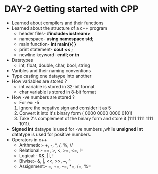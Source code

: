 # DAY-2 Getting started with CPP

* Learned about compilers and their functions
* Learned about the structure of a c++ program
    * header files- **#include\<iostream>**
    * namespace- **using namespace std;**
    * main function- **int main(){
    }**
    * print statement- **cout << ;**
    * newline keyword- **endl; or \n**
* Datatypes
    * int, float, double, char, bool, string
* Varibles and their naming conventions
* Type casting one dataype into another
* How variables are stored ?
    * int variable is stored in 32-bit format
    * char variable is stored in 8-bit format
* How -ve numbers are stored ?
    * For ex: -5
    1. Ignore the negative sign and consider it as 5
    2. Convert it into it's binary form ( 0000 0000 0000 0101)
    3. Take 2's complement of the binary form and store it (1111 1111 1111 1011).
* **Signed int** dataype is used for -ve numbers ,while **unsigned int** datatype is used for positive numbers.
* Operators in c++
    * Arithmetic:- +, -, *, /, %, //
    * Relational:- ==, >, <, >=, <=, !=
    * Logical:- &&, ||, !
    * Biwise:- &, |, <<, >>, ~, ^
    * Assignment:- =, +=, -=, *=, /=, %=